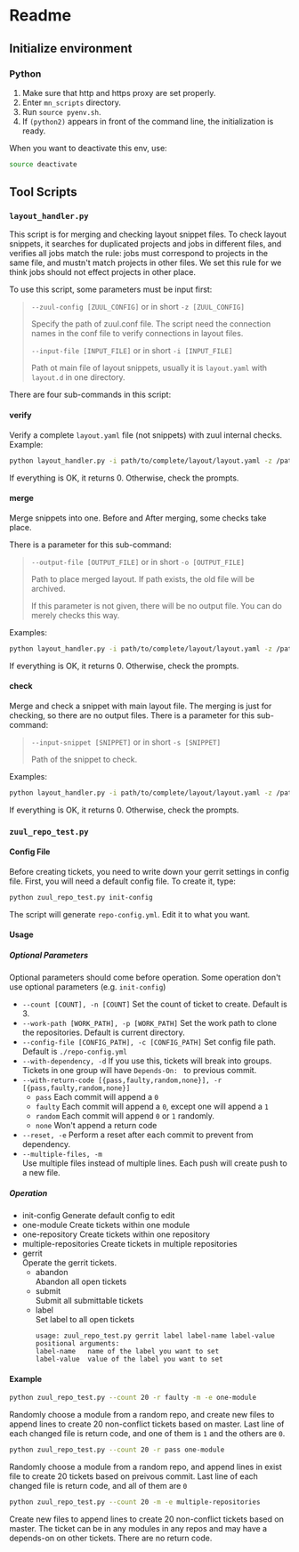 # Readme

## Initialize environment
### Python
1. Make sure that http and https proxy are set properly.
2. Enter `mn_scripts` directory.
3. Run `source pyenv.sh`.
4. If `(python2)` appears in front of the command line, the initialization is ready.

When you want to deactivate this env, use:
```bash
source deactivate
```


## Tool Scripts
### `layout_handler.py`
This script is for merging and checking layout snippet files. 
To check layout snippets, it searches for duplicated projects and jobs in different files, 
 and verifies all jobs match the rule: jobs must correspond to projects in the same file,
 and mustn't match projects in other files. We set this rule for we think jobs should not effect projects in other place.

To use this script, some parameters must be input first:
>`--zuul-config [ZUUL_CONFIG]` or in short `-z [ZUUL_CONFIG]`
>
>Specify the path of zuul.conf file. The script need the connection
>names in the conf file to verify connections in layout files.
>
>`--input-file [INPUT_FILE]` or in short `-i [INPUT_FILE]`
>
>Path ot main file of layout snippets, usually it is `layout.yaml` with `layout.d` in one directory.

There are four sub-commands in this script:
#### verify
Verify a complete `layout.yaml` file (not snippets) with zuul internal checks.
Example:
```bash
python layout_handler.py -i path/to/complete/layout/layout.yaml -z /path/to/zuul.conf verify
```
If everything is OK, it returns 0. Otherwise, check the prompts.
#### merge
Merge snippets into one. Before and After merging, some checks take place.

There is a parameter for this sub-command:
>`--output-file [OUTPUT_FILE]` or in short `-o [OUTPUT_FILE]`
>
> Path to place merged layout. If path exists, the old
> file will be archived. 
>
>If this parameter is not given, there will be no output file. You can do merely checks this way.

Examples:
```bash
python layout_handler.py -i path/to/complete/layout/layout.yaml -z /path/to/zuul.conf merge -o /path/to/output/layout.yaml
```
If everything is OK, it returns 0. Otherwise, check the prompts.
#### check
Merge and check a snippet with main layout file. The merging is just for checking, so there are no output files.
There is a parameter for this sub-command:
>`--input-snippet [SNIPPET]` or in short `-s [SNIPPET]`
>
>Path of the snippet to check.

Examples:
```bash
python layout_handler.py -i path/to/complete/layout/layout.yaml -z /path/to/zuul.conf check -s /path/to/input/snippet.yaml
```
If everything is OK, it returns 0. Otherwise, check the prompts.

### `zuul_repo_test.py`
#### Config File
Before creating tickets, you need to 
write down your gerrit settings in config file.
First, you will need a default config file. To create 
it, type:
```bash
python zuul_repo_test.py init-config
```
The script will generate `repo-config.yml`. 
Edit it to what you want.

#### Usage
##### Optional Parameters
Optional parameters should come before operation. Some operation don't use optional parameters (e.g. `init-config`)
- `--count [COUNT], -n [COUNT]`
Set the count of ticket to create. Default is 3.
- `--work-path [WORK_PATH], -p [WORK_PATH]`
Set the work path to clone the repositories. Default is current directory.
- `--config-file [CONFIG_PATH], -c [CONFIG_PATH]`
Set config file path. Default is `./repo-config.yml`
- `--with-dependency, -d`
If you use this, tickets will break into groups.
Tickets in one group will have `Depends-On: ` to previous commit.
- `--with-return-code [{pass,faulty,random,none}], -r [{pass,faulty,random,none}]`
    - `pass`
    Each commit will append a `0`
    - `faulty`
    Each commit will append a `0`, except one will append a `1`
    - `random`
    Each commit will append `0` or `1` randomly.
    - `none`
    Won't append a return code
- `--reset, -e` 
Perform a reset after each commit to prevent from dependency.
- `--multiple-files, -m`  
Use multiple files instead of multiple lines. Each push will create push to a new file.
##### Operation
- init-config 
Generate default config to edit
- one-module 
Create tickets within one module
- one-repository 
Create tickets within one repository
- multiple-repositories
Create tickets in multiple repositories
- gerrit              
Operate the gerrit tickets.
    - abandon             
    Abandon all open tickets
    - submit              
    Submit all submittable tickets
    - label               
    Set label to all open tickets
        ```
        usage: zuul_repo_test.py gerrit label label-name label-value
        positional arguments:
        label-name   name of the label you want to set
        label-value  value of the label you want to set
        ```
#### Example
```bash
python zuul_repo_test.py --count 20 -r faulty -m -e one-module
```
Randomly choose a module from a random repo, and create new files to append lines to create 20 non-conflict tickets based on master.
Last line of each changed file is return code, and one of them is `1` and the others are `0`.

```bash
python zuul_repo_test.py --count 20 -r pass one-module
```
Randomly choose a module from a random repo, and append lines in exist file to create 20 tickets based on preivous commit.
Last line of each changed file is return code, and all of them are `0`

```bash
python zuul_repo_test.py --count 20 -m -e multiple-repositories
```
Create new files to append lines to create 20 non-conflict tickets based on master. The ticket can be in any modules in any repos and may have a depends-on on other tickets.
There are no return code.

